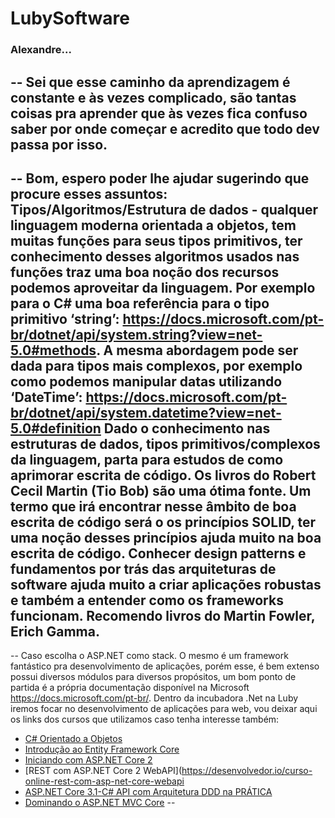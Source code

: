# LubySoftware
### Alexandre... 
--
	Sei que esse caminho da aprendizagem é constante e às vezes complicado, 
	são tantas coisas pra aprender que às vezes fica confuso saber por onde 
	começar e acredito que todo dev passa por isso.
--
--
Bom, espero poder lhe ajudar sugerindo que procure esses assuntos:
	Tipos/Algoritmos/Estrutura de dados - qualquer linguagem moderna 
	orientada a objetos, tem muitas funções para seus tipos primitivos, 
	ter conhecimento desses algoritmos usados nas funções traz uma boa 
	noção dos recursos podemos aproveitar da linguagem. Por exemplo para 
	o C# uma boa referência para o tipo primitivo 
	‘string’: https://docs.microsoft.com/pt-br/dotnet/api/system.string?view=net-5.0#methods.
	A mesma abordagem pode ser dada para tipos mais complexos, por exemplo como podemos manipular datas utilizando 
	‘DateTime’:	https://docs.microsoft.com/pt-br/dotnet/api/system.datetime?view=net-5.0#definition
	Dado o conhecimento nas estruturas de dados, tipos primitivos/complexos da linguagem, 
	parta para estudos de como aprimorar escrita de código. Os livros do Robert Cecil Martin 
	(Tio Bob) são uma ótima fonte. Um termo que irá encontrar nesse âmbito de boa escrita de 
	código será o os princípios SOLID, ter uma noção desses princípios ajuda muito na boa escrita de código. 
	Conhecer design patterns e fundamentos por trás das arquiteturas de software ajuda muito a criar aplicações 
	robustas e também a entender como os frameworks funcionam. Recomendo livros do Martin Fowler, Erich Gamma.
--
--
Caso escolha o ASP.NET como stack. O mesmo é um framework fantástico pra desenvolvimento de aplicações, 
porém esse, é bem extenso possui diversos módulos para diversos propósitos, um bom ponto de partida é a 
própria documentação disponível na Microsoft https://docs.microsoft.com/pt-br/.
Dentro da incubadora .Net na Luby iremos focar no desenvolvimento de aplicações para web, 
vou deixar aqui os links dos cursos que utilizamos caso tenha interesse também:
- [C# Orientado a Objetos](https://www.udemy.com/course/programacao-orientada-a-objetos-csharp/)
- [Introdução ao Entity Framework Core](https://desenvolvedor.io/curso-online-introducao-entity-framework-core)
- [Iniciando com ASP.NET Core 2](https://desenvolvedor.io/curso-online-iniciando-com-asp-net-core)
- [REST com ASP.NET Core 2 WebAPI](https://desenvolvedor.io/curso-online-rest-com-asp-net-core-webapi
- [ASP.NET Core 3.1-C# API com Arquitetura DDD na PRÁTICA](https://www.udemy.com/course/aspnet-core-22-c-api-com-arquitetura-ddd-na-pratica/)
- [Dominando o ASP.NET MVC Core](https://desenvolvedor.io/curso-online-dominando-o-asp-net-mvc-core)
-- 


